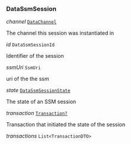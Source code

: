 

### DataSsmSession  
  
<article>

*channel* [`DataChannel`](#datachannel) 

The channel this session was instantiated in

</article>
<article>

*id* `DataSsmSessionId` 

Identifier of the session

</article>
<article>

*ssmUri* `SsmUri` 

uri of the the ssm

</article>
<article>

*state* [`DataSsmSessionState`](#datassmsessionstate) 

The state of an SSM session

</article>
<article>

*transaction* [`Transaction?`](/docs/ssm-chaincode-models--page#ssm-chaincode-blockchain-content) 

Transaction that initiated the state of the session

</article>
<article>

*transactions* `List<TransactionDTO>` 

</article>

